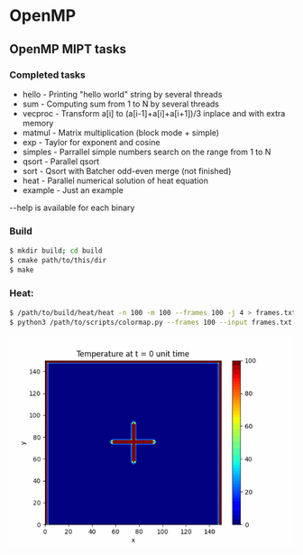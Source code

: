 # OpenMP
## OpenMP MIPT tasks

### Completed tasks
 - hello - Printing "hello world" string by several threads
 - sum - Computing sum from 1 to N by several threads
 - vecproc - Transform a[i] to (a[i-1]+a[i]+a[i+1])/3 inplace and with extra memory
 - matmul - Matrix multiplication (block mode + simple)
 - exp - Taylor for exponent and cosine
 - simples - Parrallel simple numbers search on the range from 1 to N
 - qsort - Parallel qsort
 - sort - Qsort with Batcher odd-even merge (not finished)
 - heat - Parallel numerical solution of heat equation
 - example - Just an example

--help is available for each binary


### Build
```bash
$ mkdir build; cd build
$ cmake path/to/this/dir
$ make
```

### Heat:
```bash
$ /path/to/build/heat/heat -n 100 -m 100 --frames 100 -j 4 > frames.txt
$ python3 /path/to/scripts/colormap.py --frames 100 --input frames.txt 
```

![](heat.gif)

